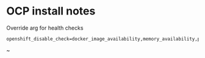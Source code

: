 # OCP install notes



Override arg for health checks
```
openshift_disable_check=docker_image_availability,memory_availability,package_availability
```







~                                                                                                  
